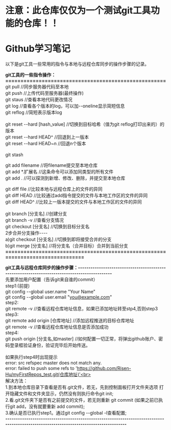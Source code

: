 # 注意：此仓库仅仅为一个测试git工具功能的仓库！！

# Github学习笔记

以下是git工具一些常用的指令与本地与远程仓库同步的操作步骤的记录。


**git工具的一些指令操作：=====================================================**<br>
git  pull   //同步服务器代码至本地<br>
git  push   //上传代码至服务器(最终操作)<br>
git  staus  //查看本地代码更改情况<br>
git  log    //查看各个版本的log，可以加--oneline显示简短信息<br>
git  reflog //简短表示版本log<br>
<br>
git  reset  --hard  [hash_value]  //切换到目标哈希（值为git  reflog打印出来的）的版本<br>
git  reset  --hard  HEAD^         //回退到上一版本<br>
git  reset  --hard  HEAD~n        //回退n个版本<br>
<br>
git  stash<br>

git  add  filename  //将filename提交至本地仓库<br>
git  add *.扩展名    //这条命令可以添加同类型的所有文件<br>
git  add  .         //可以探测到新增、修改、删除，并提交至本地仓库<br>

git  diff file     //比较本地与远程仓库上的文件的异同<br>
git  diff HEAD     //比较通过add指令提交的文件与本地工作区的文件的异同<br>
git  diff HEAD^    //比较上一版本提交的文件与本地工作区的文件的异同<br>
<br>
git  branch    [分支名]   //创建分支<br>
git  branch    -v         //查看分支情况<br>
git  checkout  [分支名]   //切换到目标分支名<br>
2步合并分支操作----<br>
a)git  checkout  [分支名]  //切换到即将接受合并的分支<br>
b)git  merge     [分支名]  //将分支名（合并目标）合并到当前分支<br>
**===============================================================================**<br>

**git工具与远程仓库同步的操作步骤：---------------------------------------------------------------------------------------------**<br>
先要添加用户配置（告诉git来自谁的commit）<br>
step1:(前提)<br>
  git config --global user.name "Your Name"<br>
  git config --global user.email "you@example.com"<br>
step2:<br>
  git  remote  -v  //查看远程仓库地址信息，如果已添加地址转至stp4,否则step3<br>
step3:<br>
  git  remote  add  origin  [仓库地址]   //添加远程推送的目标仓库地址<br>
  git  remote  -v   //查看远程仓库地址信息是否添加成功<br>
step4:<br>
  git  push  origin [分支名,如master] //如何配置一切正常，将弹出github账户、密码登录框验证身份，验证完毕后开始传送。<br>
  <br>
如果执行step4时出现提示<br>
error: src refspec master does not match any.<br>
error: failed to push some refs to 'https://github.com/Risen-Hu/myFirstRepos_test.git(仓库地址)'<br>
<br>
解决方法：<br>
1.到本地仓库目录下查看是否有.git文件，若无，先到控制面板打开文件夹选项  打开隐藏文件和文件夹显示，仍然没有则执行命令git init;<br>
2.看.git文件夹下是否有之前提交的文件，若无则重新 git commit (如果之前已执行git add，没有就要重新 add commit);<br>
3.确认是否已执行step1。通过git config --global -l查看配置;<br>
**--------------------------------------------------------------------------------------------------------------------------------------**<br>

